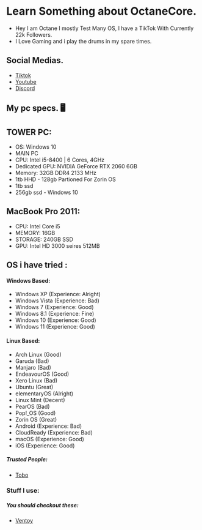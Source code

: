 
# Learn Something about OctaneCore. 

- Hey I am Octane I mostly Test Many OS, I have a TikTok With Currently 22k Followers.
- I Love Gaming and i play the drums in my spare times.

## Social Medias.
- [Tiktok](https://www.tiktok.com/@evanboomboom)
- [Youtube](https://www.youtube.com/channel/UCgVp6201Ai9LjKCiSpjcVKQ)
- [Discord](https://discord.gg/9yewYDWeDE)

## My pc specs. 🖥️
## TOWER PC:
- OS: Windows 10 
- MAIN PC
- CPU: Intel i5-8400 | 6 Cores, 4GHz 
- Dedicated GPU: NVIDIA GeForce RTX 2060 6GB 
- Memory: 32GB DDR4 2133 MHz
- 1tb HHD - 128gb Partioned For Zorin OS
- 1tb ssd
- 256gb ssd - Windows 10

## MacBook Pro 2011:
- CPU: Intel Core i5
- MEMORY: 16GB
- STORAGE: 240GB SSD
- GPU: Intel HD 3000 seires 512MB

## OS i have tried :
#### Windows Based:
- Windows XP (Experience: Alright)
- Windows Vista (Experience: Bad)
- Windows 7 (Experience: Good)                                                                                            
- Windows 8.1 (Experience: Fine)
- Windows 10 (Experience: Good)
- Windows 11 (Experience: Good)

#### Linux Based:
- Arch Linux (Good)
- Garuda (Bad)
- Manjaro (Bad)
- EndeavourOS (Good)
- Xero Linux (Bad)
- Ubuntu (Great)
- elementaryOS (Alright)
- Linux Mint (Decent)
- PearOS (Bad)
- Pop!_OS (Good)
- Zorin OS (Great)
- Android (Experience: Bad)
- CloudReady (Experience: Bad)
- macOS (Experience: Good)
- iOS (Experience: Good)

##### Trusted People:
- [Tobo](https://github.com/ToboSK)

### Stuff I use:
##### You should checkout these:
- [Ventoy](https://www.ventoy.net/en/index.html)
